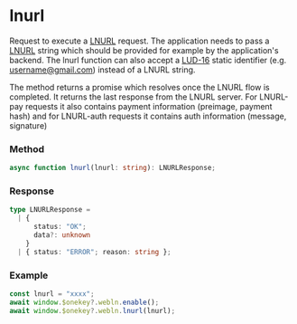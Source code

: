 # lnurl

Request to execute a [LNURL](https://github.com/lnurl/luds) request. The application needs to pass a [LNURL](https://github.com/lnurl/luds/blob/luds/01.md) string which should be provided for example by the application's backend. The lnurl function can also accept a [LUD-16](https://github.com/lnurl/luds/blob/luds/16.md) static identifier (e.g. username@gmail.com) instead of a LNURL string.

The method returns a promise which resolves once the LNURL flow is completed. It returns the last response from the LNURL server. For LNURL-pay requests it also contains payment information (preimage, payment hash) and for LNURL-auth requests it contains auth information (message, signature)&#x20;

### Method

```typescript
async function lnurl(lnurl: string): LNURLResponse;
```

### Response

```typescript
type LNURLResponse =
  | {
      status: "OK";
      data?: unknown
    }
  | { status: "ERROR"; reason: string };
```



### Example

```typescript
const lnurl = "xxxx";
await window.$onekey?.webln.enable();
await window.$onekey?.webln.lnurl(lnurl);
```
